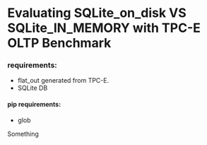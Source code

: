 # Evaluating SQLite_on_disk VS SQLite_IN_MEMORY with TPC-E OLTP Benchmark
### requirements:
* flat_out generated from TPC-E.
* SQLite DB
#### pip requirements:
* glob

Something
